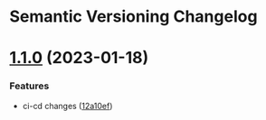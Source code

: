 # Semantic Versioning Changelog

# [1.1.0](https://github.com/mehdihadeli/ecommerce-microservices/compare/v1.0.4...v1.1.0) (2023-01-18)


### Features

* ci-cd changes ([12a10ef](https://github.com/mehdihadeli/ecommerce-microservices/commit/12a10ef0c4a0f0e59bde33f66a21d81fafadf138))
